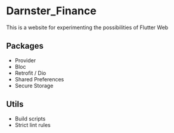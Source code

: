 # Darnster_Finance
This is a website for experimenting the possibilities of Flutter Web
## Packages
- Provider
- Bloc
- Retrofit / Dio
- Shared Preferences
- Secure Storage

## Utils
- Build scripts
- Strict lint rules
